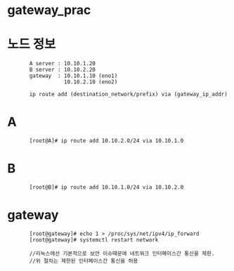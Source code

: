 # gateway_prac

# 노드 정보

           A server : 10.10.1.20
           B server : 10.10.2.20
           gateway  : 10.10.1.10 (eno1)
                      10.10.2.10 (eno2)
          
           ip route add (destination_network/prefix) via (gateway_ip_addr)

# A
           [root@A]# ip route add 10.10.2.0/24 via 10.10.1.0
             
# B
           [root@B]# ip route add 10.10.1.0/24 via 10.10.2.0

# gateway
           [root@gateway]# echo 1 > /proc/sys/net/ipv4/ip_forward
           [root@gateway]# systemctl restart network

           //리눅스에선 기본적으로 보안 이슈때문에 네트워크 인터페이스간 통신을 제한.
           //위 절차는 제한된 인터페이스간 통신을 허용
